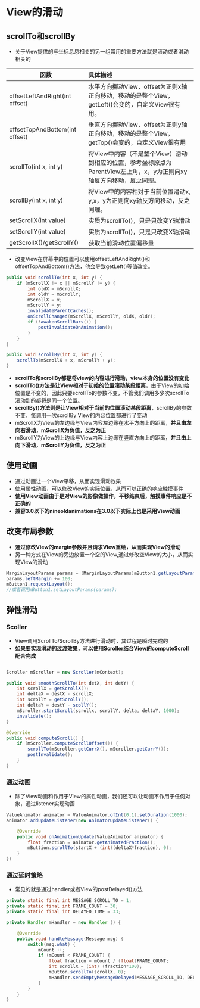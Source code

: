 # View的滑动

## scrollTo和scrollBy

- 关于View提供的与坐标息息相关的另一组常用的重要方法就是滚动或者滑动相关的

函数                   | 具体描述
----------------------------- | :--------------------------------------------------------------------
offsetLeftAndRight(int offset) | 水平方向挪动View，offset为正则x轴正向移动，移动的是整个View，getLeft()会变的，自定义View很有用。
offsetTopAndBottom(int offset) | 垂直方向挪动View，offset为正则y轴正向移动，移动的是整个View，getTop()会变的，自定义View很有用
scrollTo(int x, int y)         | 将View中内容（不是整个View）滑动到相应的位置，参考坐标原点为ParentView左上角，x，y为正则向xy轴反方向移动，反之同理。
scrollBy(int x, int y)         | 将View中的内容相对于当前位置滑动x, y,x，y为正则向xy轴反方向移动，反之同理。
setScrollX(int value)          | 实质为scrollTo()，只是只改变Y轴滑动
setScrollY(int value)          | 实质为scrollTo()，只是只改变X轴滑动
getScrollX()/getScrollY()      | 获取当前滑动位置偏移量

- 改变View在屏幕中的位置可以使用offsetLeftAndRight()和offsetTopAndBottom()方法，他会导致getLeft()等值改变。

```java
public void scrollTo(int x, int y) {
    if (mScrollX != x || mScrollY != y) {
        int oldX = mScrollX;
        int oldY = mScrollY;
        mScrollX = x;
        mScrollY = y;
        invalidateParentCaches();
        onScrollChanged(mScrollX, mScrollY, oldX, oldY);
        if (!awakenScrollBars()) {
            postInvalidateOnAnimation();
        }
    }
}

public void scrollBy(int x, int y) {
    scrollTo(mScrollX + x, mScrollY + y);
}

```

- **scrollTo和scrollBy都是将view的内容进行滑动，view本身的位置没有变化**
- **scrollTo()方法是让View相对于初始的位置滚动某段距离**，由于View的初始位置是不变的，因此只要scrollTo的参数不变，不管我们调用多少次scrollTo滚动到的都将是同一个位置。
- **scrollBy()方法则是让View相对于当前的位置滚动某段距离**，scrollBy的参数不变，每调用一次scrollBy View的内容位置都进行了变动
- mScrollX为View的左边缘与View内容左边缘在水平方向上的距离，**并且由左向右滑动，mScrollX为负值，反之为正**
- mScrollY为View的上边缘与View内容上边缘在竖直方向上的距离，**并且由上向下滑动，mScrollY为负值，反之为正**

## 使用动画

- 通过动画让一个View平移，从而实现滑动效果
- 使用属性动画，可以修改View的实际位置，从而可以正确的响应触摸事件
- **使用View动画由于是对View的影像做操作，平移结束后，触摸事件响应是不正确的**
- **兼容3.0以下的nineoldanimations在3.0以下实际上也是采用View动画**

## 改变布局参数

- **通过修改View的margin参数并且请求View重绘，从而实现View的滑动**
- 另一种方式在View的旁边放置一个空的View,通过修改空View的大小，从而实现View的滑动

```java
MarginLayoutParams params = (MarginLayoutParams)mButton1.getLayoutParams();
params.leftMargin += 100;
mButton1.requestLayout();
//或者调用mButton1.setLayoutParams(params);
```

## 弹性滑动

### Scoller

- View调用ScrollTo/ScrollBy方法进行滑动时，其过程是瞬时完成的
- **如果要实现滑动的过渡效果，可以使用Scroller结合View的computeScroll配合完成**

```java

Scroller mScroller = new Scroller(mContext);

public void smoothScrollTo(int detX, int detY) {
    int scrollX = getScrollX();
    int deltaX = destX - scrollX;
    int scrollY = getScrollY();
    int deltaY = destY - scollY();
    mScroller.startScroll(scrollx, scrollY, delta, deltaY, 1000);
    invalidate();
}

@Override
public void computeScroll() {
    if (mScroller.computeScrollOffset()) {
        scrollTo(mScroller.getCurrX(), mScroller.getCurrY());
        postInvalidate();
    }
}

```

### 通过动画

- 除了View动画和作用于View的属性动画，我们还可以让动画不作用于任何对象，通过listener实现动画

```java
ValueAnimator animator = ValueAnimator.ofInt(0,1).setDuration(1000);
animator.addUpdateListener(new AnimatorUpdateListener() {

    @Override
    public void onAnimationUpdate(ValueAnimator animator) {
        float fraction = animator.getAnimatedFraction();
        mButtion.scrollTo(startX + (int)(deltaX*fraction), 0);
    }
})
```

### 通过延时策略

- 常见的就是通过handler或者View的postDelayed()方法

```java
private static final int MESSAGE_SCROLL_TO = 1;
private static final int FRAME_COUNT = 30;
private static final int DELAYED_TIME = 33;

private Handler mHandler = new Handler () {

    @Override
    public void handleMessage(Message msg) {
        switch(msg.what) {
            mCount ++;
            if (mCount < FRAME_COUNT) {
                float fraction = mCount / (float)FRAME_COUNT;
                int scrollX = (int) (fraction*100);
                mButton.scrollTo(scrollX, 0);
                mHandler.sendEmptyMessageDelayed(MESSAGE_SCROLL_TO, DELAYED_TIME);
            }
        }
    }
}
```